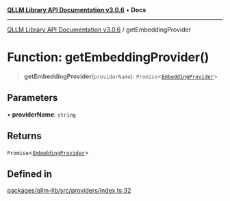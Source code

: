 [**QLLM Library API Documentation v3.0.6**](../README.md) • **Docs**

---

[QLLM Library API Documentation v3.0.6](../globals.md) / getEmbeddingProvider

# Function: getEmbeddingProvider()

> **getEmbeddingProvider**(`providerName`): `Promise`\<[`EmbeddingProvider`](../interfaces/EmbeddingProvider.md)\>

## Parameters

• **providerName**: `string`

## Returns

`Promise`\<[`EmbeddingProvider`](../interfaces/EmbeddingProvider.md)\>

## Defined in

[packages/qllm-lib/src/providers/index.ts:32](https://github.com/quantalogic/qllm/blob/b15a3aa4af263bce36ea091a0f29bf1255b95497/packages/qllm-lib/src/providers/index.ts#L32)
